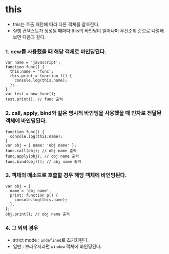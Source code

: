 # this
- this는 호출 패턴에 따라 다른 객체를 참조한다.
- 실행 컨텍스트가 생성될 때마다 this의 바인딩이 일어나며 우선순위 순으로 나열해보면 다음과 같다.

### 1. new를 사용했을 때 해당 객체로 바인딩된다.
```
var name = 'javascript';
function func() {
  this.name = 'func';
  this.print = function f() {
    console.log(this.name);
  };
}
var test = new func();
test.print(); // func 출력
```

### 2. call, apply, bind와 같은 명시적 바인딩을 사용했을 때 인자로 전달된 객체에 바인딩된다.
```
function func() {
  console.log(this.name);
}
var obj = { name: 'obj name' };
func.call(obj); // obj name 출력
func.apply(obj); // obj name 출력
func.bind(obj)(); // obj name 출력
```

### 3. 객체의 메소드로 호출할 경우 해당 객체에 바인딩된다.
```
var obj = {
  name = 'obj name',
  print: function p() {
    console.log(this.name);
  },
};
obj.print(); // obj name 출력
```

### 4. 그 외의 경우
- strict mode : <code>undefined</code>로 초기화된다.
- 일반 : 브라우저라면 <code>window</code> 객체에 바인딩된다.

